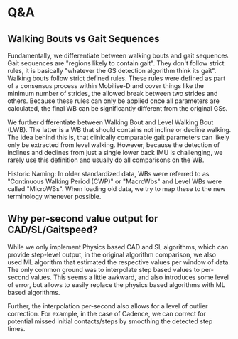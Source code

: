# Q&A

## Walking Bouts vs Gait Sequences

Fundamentally, we differentiate between walking bouts and gait sequences.
Gait sequences are "regions likely to contain gait".
They don't follow strict rules, it is basically "whatever the GS detection algorithm think its gait".
Walking bouts follow strict defined rules.
These rules were defined as part of a consensus process within Mobilise-D and cover things like the minimum number of 
strides, the allowed break between two strides and others.
Because these rules can only be applied once all parameters are calculated, the final WB can be significantly different
from the original GSs.

We further differentiate between Walking Bout and Level Walking Bout (LWB).
The latter is a WB that should contains not incline or decline walking.
The idea behind this is, that clinically comparable gait parameters can likely only be extracted from level walking.
However, because the detection of inclines and declines from just a single lower back IMU is challenging, we rarely use 
this definition and usually do all comparisons on the WB.

Historic Naming: In older standardized data, WBs were referred to as "Continuous Walking Period (CWP)" or "MacroWbs" 
and Level WBs were called "MicroWBs".
When loading old data, we try to map these to the new terminology whenever possible.

## Why per-second value output for CAD/SL/Gaitspeed?

While we only implement Physics based CAD and SL algorithms, which can provide step-level output, in the original 
algorithm comparison, we also used ML algorithm that estimated the respective values per window of data.
The only common ground was to interpolate step based values to per-second values.
This seems a little awkward, and also introduces some level of error, but allows to easily replace the physics based 
algorithms with ML based algorithms.

Further, the interpolation per-second also allows for a level of outlier correction.
For example, in the case of Cadence, we can correct for potential missed initial contacts/steps by smoothing the 
detected step times.